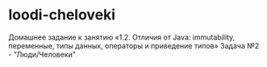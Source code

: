 # loodi-cheloveki
Домашнее задание к занятию «1.2. Отличия от Java: immutability, переменные, типы данных, операторы и приведение типов» 
Задача №2 - "Люди/Человеки"
